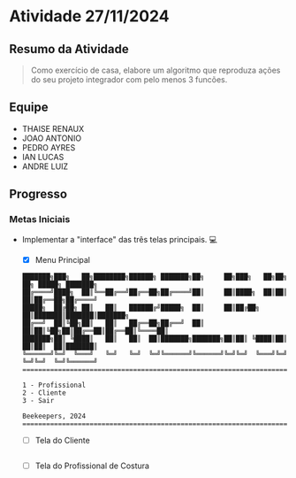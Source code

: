 <!-- markdownlint-disable MD013 -->

# Atividade 27/11/2024

## Resumo da Atividade

> Como exercício de casa, elabore um algoritmo que reproduza ações do seu projeto
> integrador com pelo menos 3 funcões.

## Equipe

- THAISE RENAUX
- JOAO ANTONIO
- PEDRO AYRES
- IAN LUCAS
- ANDRE LUIZ

## Progresso

### Metas Iniciais

- Implementar a "interface" das três telas principais. 💻

  - [x] Menu Principal

  ```plaintext
  ███████╗███╗   ██╗████████╗██████╗ ███████╗██╗     ██╗███╗   ██╗██╗  ██╗ █████╗ ███████╗
  ██╔════╝████╗  ██║╚══██╔══╝██╔══██╗██╔════╝██║     ██║████╗  ██║██║  ██║██╔══██╗██╔════╝
  █████╗  ██╔██╗ ██║   ██║   ██████╔╝█████╗  ██║     ██║██╔██╗ ██║███████║███████║███████╗
  ██╔══╝  ██║╚██╗██║   ██║   ██╔══██╗██╔══╝  ██║     ██║██║╚██╗██║██╔══██║██╔══██║╚════██║
  ███████╗██║ ╚████║   ██║   ██║  ██║███████╗███████╗██║██║ ╚████║██║  ██║██║  ██║███████║
  ╚══════╝╚═╝  ╚═══╝   ╚═╝   ╚═╝  ╚═╝╚══════╝╚══════╝╚═╝╚═╝  ╚═══╝╚═╝  ╚═╝╚═╝  ╚═╝╚══════╝
  ========================================================================================

  1 - Profissional
  2 - Cliente
  3 - Sair
                                                                          Beekeepers, 2024
  ========================================================================================
  ```

  - [ ] Tela do Cliente

  ```plaintext

  ```

  - [ ] Tela do Profissional de Costura

  ```plaintext

  ```
